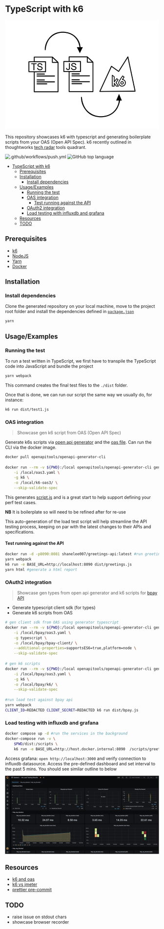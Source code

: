 # TypeScript with k6

![banner](assets/ts-js-k6.png)

This repository showcases k6 with typescript and generating boilerplate scripts from your OAS (Open API Spec). k6 recently outlined in thoughtworks [tech radar](https://www.thoughtworks.com/radar/tools?blipid=202010078) tools quadrant.

![.github/workflows/push.yml](https://github.com/shavo007/k6-demo/workflows/.github/workflows/push.yml/badge.svg?branch=main)
![GitHub top language](https://img.shields.io/github/languages/top/shavo007/k6-demo)

- [TypeScript with k6](#typescript-with-k6)
  - [Prerequisites](#prerequisites)
  - [Installation](#installation)
    - [Install dependencies](#install-dependencies)
  - [Usage/Examples](#usageexamples)
    - [Running the test](#running-the-test)
    - [OAS integration](#oas-integration)
      - [Test running against the API](#test-running-against-the-api)
    - [OAuth2 integration](#oauth2-integration)
    - [Load testing with influxdb and grafana](#load-testing-with-influxdb-and-grafana)
  - [Resources](#resources)
  - [TODO](#todo)

## Prerequisites

- [k6](https://k6.io/docs/getting-started/installation)
- [NodeJS](https://nodejs.org/en/download/)
- [Yarn](https://yarnpkg.com/getting-started/install)
- [Docker](https://docs.docker.com/get-docker/)

## Installation

### Install dependencies

Clone the generated repository on your local machine, move to the project root folder and install the dependencies defined in [`package.json`](./package.json)

```bash
yarn
```

## Usage/Examples

### Running the test

To run a test written in TypeScript, we first have to transpile the TypeScript code into JavaScript and bundle the project

```bash
yarn webpack
```

This command creates the final test files to the `./dist` folder.

Once that is done, we can run our script the same way we usually do, for instance:

```bash
k6 run dist/test1.js
```

### OAS integration

> Showcase gen k6 script from OAS (Open API Spec)

Generate k6s scripts via [open api generator](https://openapi-generator.tech/docs/generators/#client-generators) and the [oas file](oas3.yaml). Can run the CLI via the docker image.

```bash
docker pull openapitools/openapi-generator-cli

docker run --rm -v ${PWD}:/local openapitools/openapi-generator-cli generate \
    -i /local/oas3.yaml \
    -g k6 \
    -o /local/k6-oas3/ \
    --skip-validate-spec

```

This generates [script.js](./k6-oas3/script.js) and is a great start to help support defining your perf test cases.

**NB** It is boilerplate so will need to be refined after for re-use

This auto-generation of the load test script will help streamline the API testing process, keeping on par with the latest changes to their APIs and specifications.

#### Test running against the API

```bash
docker run -d -p8090:8081 shanelee007/greetings-api:latest #run greetings API
yarn webpack
k6 run -e BASE_URL=http://localhost:8090 dist/greetings.js
yarn html #generate a html report
```

### OAuth2 integration

> Showcase gen types from open api generator and k6 scripts for [bpay API](./bpay/oas3.yaml)

- Generate typescript client sdk (for types)
- Generate k6 scripts from OAS

```bash
# gen client sdk from OAS using generator typescript
docker run --rm -v ${PWD}:/local openapitools/openapi-generator-cli generate \
    -i /local/bpay/oas3.yaml \
    -g typescript \
    -o /local/bpay/bpay-client/ \
    --additional-properties=supportsES6=true,platform=node \
    --skip-validate-spec

# gen k6 scripts
docker run --rm -v ${PWD}:/local openapitools/openapi-generator-cli generate \
    -i /local/bpay/oas3.yaml \
    -g k6 \
    -o /local/bpay/k6/ \
    --skip-validate-spec

#run load test against bpay api
yarn webpack
CLIENT_ID=REDACTED CLIENT_SECRET=REDACTED k6 run dist/bpay.js
```

### Load testing with influxdb and grafana

```bash
docker compose up -d #run the services in the background
docker-compose run -v \
    $PWD/dist:/scripts \
    k6 run -e BASE_URL=http://host.docker.internal:8090  /scripts/greetings.js

```

Access grafana: `open http://localhost:3000` and verify connection to influxdb datasource. Access the pre-defined dashboard and set interval to the past 5 mins. You should see similar outline to below

![Grafana dashboard](./assets/grafana.png)

## Resources

- [k6 and oas](https://k6.io/blog/load-testing-your-api-with-swagger-openapi-and-k6/)
- [k6 vs jmeter](https://k6.io/blog/k6-vs-jmeter/)
- [prettier pre-commit](https://prettier.io/docs/en/precommit.html)

## TODO

- raise issue on stdout chars
- showcase browser recorder
